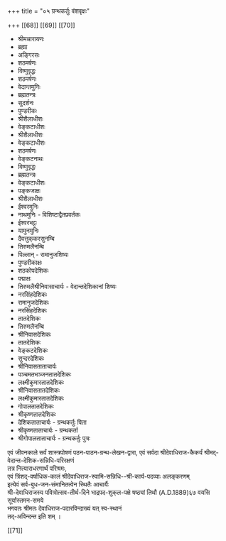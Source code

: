 +++
title = "०५ ग्रन्थकर्तुः वंशवृक्षः"

+++
[[68]] [[69]] [[70]]

- श्रीमन्नारायणः
- ब्रह्मा
- अङ्गिरसः
- शठमर्षणः
- विष्णुवृद्धः
- शठमर्षणः
- वेदान्तमुनिः
- ब्रह्मतन्त्रः
- सुदर्शनः
- पुण्डरीकः
- श्रीशैलाधीशः
- वेङ्कटाधीशः
- श्रीशैलाधीशः
- वेङ्कटाधीशः
- शठमर्षणः
- वेङ्कटनाथः
- विष्णुवृद्धः
- ब्रह्मतन्त्रः
- वेङ्कटाधीशः
- पङ्कजाक्षः
- श्रीशैलाधीशः
- ईश्वरमुनिः
- नाथमुनिः - विशिष्टाद्वैतप्रवर्तकः
- ईश्वरभट्टः
- यामुनमुनिः
- दैवत्तुक्‌करसुनम्बि
- तिरुमलैनम्बि
- पिल्लान्‌ - रामानुजशिष्यः
- पुण्डरीकाक्षः
- शठकोपदेशिकः
- पद्माक्षः
- तिरुमलैश्रीनिवासाचार्यः - वेदान्तदेशिकानां शिष्यः
- नरसिंहदेशिकः
- रामानुजदेशिकः
- नरसिंहदेशिकः
- तातदेशिकः
- तिरुमलैनम्बि
- श्रीनिवासदेशिकः
- तातदेशिकः
- वेङ्कटदेशिकः
- सुन्दरदेशिकः
- श्रीनिवासताताचार्यः
- पञ्चमतभञ्जनतातदेशिकः
- लक्ष्मीकुमारतातदेशिकः
- श्रीनिवासतातदेशिकः
- लक्ष्मीकुमारतातदेशिकः
- गोपालतातदेशिकः
- श्रीकृष्णतातदेशिकः
- देशिकताताचार्यः - ग्रन्थकर्तुः पिता
- श्रीकृष्णताताचार्यः - ग्रन्थकर्ता
- श्रीगोपालताताचार्यः -   ग्रन्थकर्तुः पुत्रः

एवं जीवनकाले सर्वं शास्त्रपोषणं पठन-पाठन-ग्रन्थ-लेखन-द्वारा, 
एवं सर्वदा श्रीदेवाधिराज-कैकर्यं श्रीमद्-वेदान्त-देशिक-सन्निधि-परिरक्षणं  
तत्र नित्याराधरणार्थं परिश्रमः,  
एवं त्रिंशद्-वर्षाधिक-कालं  श्रीदेवाधिराज-स्वामि-सन्निधि--श्री-कार्य-पदव्याः अलङ्करणम्‌  
इत्येवं सर्व-बुध-जन-संमानितत्वेन स्थितैः आचार्यैः  
श्री-देवाधिराजस्य पवित्रोत्सव-तीर्थ-दिने भाद्रपद-शुक्‌ल-पक्षे षष्ठ्यां तिथौ (A.D.1889)६७ वयसि सूर्यास्तमन-समये  
भगवतः श्रीमतः देवाधिराज-पदारविन्दाख्यं यत्‌ स्व-स्थानं  
तद्-अविन्दन्त इति शम्‌ ।

[[71]]